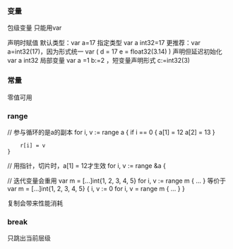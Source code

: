 ### 变量
包级变量
  只能用var

声明时赋值
默认类型：var a=17
指定类型
  var a int32=17
  更推荐：var a=int32(17)，因为形式统一
    var (
      d = 17
      e = float32(3.14)
    )
声明但延迟初始化
  var a int32
局部变量
  var a =1
  b:=2 ，短变量声明形式
  c:=int32(3)

### 常量
零值可用
### range
// 参与循环的是a的副本
    for i, v := range a {
        if i == 0 {
            a[1] = 12
            a[2] = 13
        }

        r[i] = v
    }
  // 用指针，切片时，a[1] = 12才生效
    for i, v := range &a {

// 迭代变量会重用
var m = [...]int{1, 2, 3, 4, 5}
for i, v := range m {
    ...
}
等价于
var m = [...]int{1, 2, 3, 4, 5}
{
    i, v := 0
    for i, v = range m {
        ...
    }
}

复制会带来性能消耗

### break
只跳出当前层级



